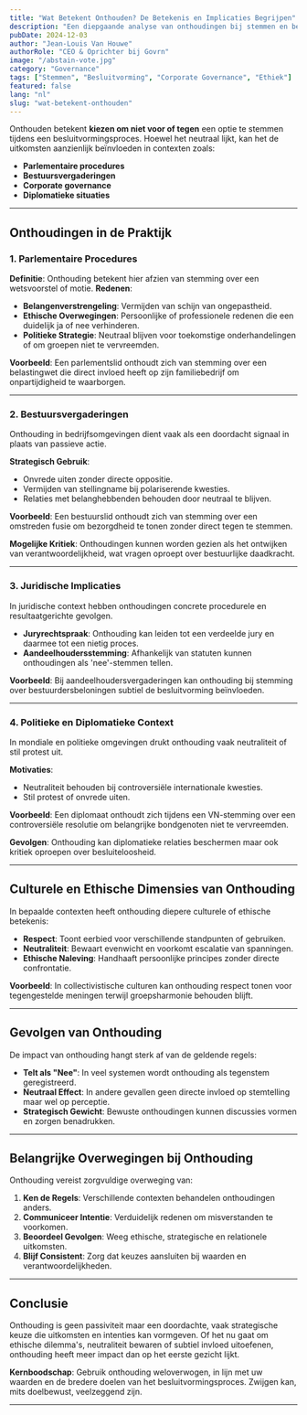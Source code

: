 ```yaml
---
title: "Wat Betekent Onthouden? De Betekenis en Implicaties Begrijpen"
description: "Een diepgaande analyse van onthoudingen bij stemmen en besluitvorming, met aandacht voor de betekenis, gevolgen en strategisch gebruik ervan."
pubDate: 2024-12-03
author: "Jean-Louis Van Houwe"
authorRole: "CEO & Oprichter bij Govrn"
image: "/abstain-vote.jpg"
category: "Governance"
tags: ["Stemmen", "Besluitvorming", "Corporate Governance", "Ethiek"]
featured: false
lang: "nl"
slug: "wat-betekent-onthouden"
---
```


Onthouden betekent **kiezen om niet voor of tegen** een optie te stemmen tijdens een besluitvormingsproces. Hoewel het neutraal lijkt, kan het de uitkomsten aanzienlijk beïnvloeden in contexten zoals:

- **Parlementaire procedures**
- **Bestuursvergaderingen**
- **Corporate governance**
- **Diplomatieke situaties**

---

## Onthoudingen in de Praktijk

### **1. Parlementaire Procedures**

**Definitie**: Onthouding betekent hier afzien van stemming over een wetsvoorstel of motie.
**Redenen**:
  - **Belangenverstrengeling**: Vermijden van schijn van ongepastheid.
  - **Ethische Overwegingen**: Persoonlijke of professionele redenen die een duidelijk ja of nee verhinderen.
  - **Politieke Strategie**: Neutraal blijven voor toekomstige onderhandelingen of om groepen niet te vervreemden.

**Voorbeeld**:
Een parlementslid onthoudt zich van stemming over een belastingwet die direct invloed heeft op zijn familiebedrijf om onpartijdigheid te waarborgen.

---

### **2. Bestuursvergaderingen**

Onthouding in bedrijfsomgevingen dient vaak als een doordacht signaal in plaats van passieve actie.

**Strategisch Gebruik**:
  - Onvrede uiten zonder directe oppositie.
  - Vermijden van stellingname bij polariserende kwesties.
  - Relaties met belanghebbenden behouden door neutraal te blijven.

**Voorbeeld**:
Een bestuurslid onthoudt zich van stemming over een omstreden fusie om bezorgdheid te tonen zonder direct tegen te stemmen.

**Mogelijke Kritiek**:
Onthoudingen kunnen worden gezien als het ontwijken van verantwoordelijkheid, wat vragen oproept over bestuurlijke daadkracht.

---

### **3. Juridische Implicaties**

In juridische context hebben onthoudingen concrete procedurele en resultaatgerichte gevolgen.

- **Juryrechtspraak**: Onthouding kan leiden tot een verdeelde jury en daarmee tot een nietig proces.
- **Aandeelhoudersstemming**: Afhankelijk van statuten kunnen onthoudingen als 'nee'-stemmen tellen.

**Voorbeeld**:
Bij aandeelhoudersvergaderingen kan onthouding bij stemming over bestuurdersbeloningen subtiel de besluitvorming beïnvloeden.

---

### **4. Politieke en Diplomatieke Context**

In mondiale en politieke omgevingen drukt onthouding vaak neutraliteit of stil protest uit.

**Motivaties**:
  - Neutraliteit behouden bij controversiële internationale kwesties.
  - Stil protest of onvrede uiten.

**Voorbeeld**:
Een diplomaat onthoudt zich tijdens een VN-stemming over een controversiële resolutie om belangrijke bondgenoten niet te vervreemden.

**Gevolgen**:
Onthouding kan diplomatieke relaties beschermen maar ook kritiek oproepen over besluiteloosheid.

---

## Culturele en Ethische Dimensies van Onthouding

In bepaalde contexten heeft onthouding diepere culturele of ethische betekenis:

- **Respect**: Toont eerbied voor verschillende standpunten of gebruiken.
- **Neutraliteit**: Bewaart evenwicht en voorkomt escalatie van spanningen.
- **Ethische Naleving**: Handhaaft persoonlijke principes zonder directe confrontatie.

**Voorbeeld**:
In collectivistische culturen kan onthouding respect tonen voor tegengestelde meningen terwijl groepsharmonie behouden blijft.

---

## Gevolgen van Onthouding

De impact van onthouding hangt sterk af van de geldende regels:

- **Telt als "Nee"**: In veel systemen wordt onthouding als tegenstem geregistreerd.
- **Neutraal Effect**: In andere gevallen geen directe invloed op stemtelling maar wel op perceptie.
- **Strategisch Gewicht**: Bewuste onthoudingen kunnen discussies vormen en zorgen benadrukken.

---

## Belangrijke Overwegingen bij Onthouding

Onthouding vereist zorgvuldige overweging van:

1. **Ken de Regels**: Verschillende contexten behandelen onthoudingen anders.
2. **Communiceer Intentie**: Verduidelijk redenen om misverstanden te voorkomen.
3. **Beoordeel Gevolgen**: Weeg ethische, strategische en relationele uitkomsten.
4. **Blijf Consistent**: Zorg dat keuzes aansluiten bij waarden en verantwoordelijkheden.

---

## Conclusie

Onthouding is geen passiviteit maar een doordachte, vaak strategische keuze die uitkomsten en intenties kan vormgeven. Of het nu gaat om ethische dilemma's, neutraliteit bewaren of subtiel invloed uitoefenen, onthouding heeft meer impact dan op het eerste gezicht lijkt.

**Kernboodschap**: Gebruik onthouding weloverwogen, in lijn met uw waarden en de bredere doelen van het besluitvormingsproces. Zwijgen kan, mits doelbewust, veelzeggend zijn.

---